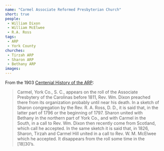 ```yaml
---
name: "Carmel Associate Reformed Presbyterian Church"
short: true
people:
 - William Dixon
 - William McElwee
 - R.A. Ross
tags:
 - ARP
 - York County
churches:
 - Tirzah ARP
 - Sharon ARP
 - Bethany ARP
images:
---
```


From the 1903 [Centenial History of the ARP](https://books.google.com/books?id=eco5AQAAMAAJ):

> Carmel, York Co., S. C., appears on the roll of the Associate Presbytery of the Carolinas before 1811, Rev. Wm. Dixon preached there from its organization probably until near his death. In a sketch of Sharon congregation by the Rev. R. A. Ross, D. D., it is said that, in the latter part of 1796 or the beginning of 1797. Sharon united with Bethany in the northern part of York Co., and with Carmel in the South, in a call to Rev. Wm. Dixon then recently come from Scotland, which call he accepted. In the same sketch it is said that, in 1826, Sharon, Tirzah and Carmel Hill united in a call to Rev. W. M. McElwee which he accepted. It disappears from the roll some time in the [18]30’s.